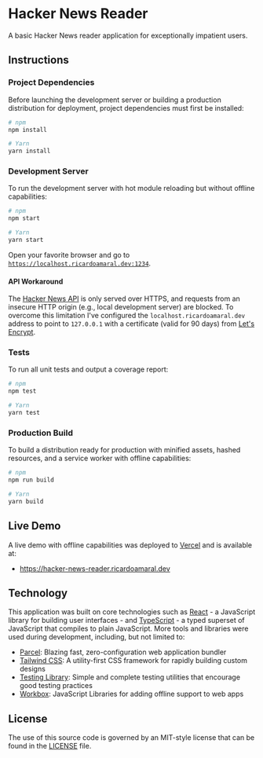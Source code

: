 # Hacker News Reader

A basic Hacker News reader application for exceptionally impatient users.

## Instructions

### Project Dependencies

Before launching the development server or building a production distribution for deployment, project dependencies must first be installed:

```sh
# npm
npm install

# Yarn
yarn install
```

### Development Server

To run the development server with hot module reloading but without offline capabilities:

```sh
# npm
npm start

# Yarn
yarn start
```

Open your favorite browser and go to [`https://localhost.ricardoamaral.dev:1234`](https://localhost.ricardoamaral.dev:1234).

#### API Workaround

The [Hacker News API](https://github.com/HackerNews/API) is only served over HTTPS, and requests from an insecure HTTP origin (e.g., local development server) are blocked. To overcome this limitation I've configured the `localhost.ricardoamaral.dev` address to point to `127.0.0.1` with a certificate (valid for 90 days) from [Let's Encrypt](https://letsencrypt.org/).

### Tests

To run all unit tests and output a coverage report:

```sh
# npm
npm test

# Yarn
yarn test
```

### Production Build

To build a distribution ready for production with minified assets, hashed resources, and a service worker with offline capabilities:

```sh
# npm
npm run build

# Yarn
yarn build
```

## Live Demo

A live demo with offline capabilities was deployed to [Vercel](https://vercel.com/) and is available at:

- https://hacker-news-reader.ricardoamaral.dev

## Technology

This application was built on core technologies such as [React](https://reactjs.org/) - a JavaScript library for building user interfaces - and [TypeScript](https://www.typescriptlang.org/) - a typed superset of JavaScript that compiles to plain JavaScript. More tools and libraries were used during development, including, but not limited to:

- [Parcel](): Blazing fast, zero-configuration web application bundler
- [Tailwind CSS](): A utility-first CSS framework for rapidly building custom designs
- [Testing Library](): Simple and complete testing utilities that encourage good testing practices
- [Workbox](): JavaScript Libraries for adding offline support to web apps

## License

The use of this source code is governed by an MIT-style license that can be found in the [LICENSE](LICENSE) file.
